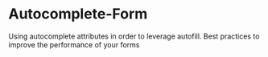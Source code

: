 # Autocomplete-Form

Using autocomplete attributes in order to leverage autofill.
Best practices to improve the performance of your forms
